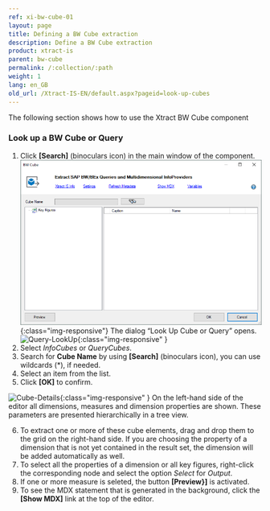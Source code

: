 ```yaml
---
ref: xi-bw-cube-01
layout: page
title: Defining a BW Cube extraction
description: Define a BW Cube extraction
product: xtract-is
parent: bw-cube
permalink: /:collection/:path
weight: 1
lang: en_GB
old_url: /Xtract-IS-EN/default.aspx?pageid=look-up-cubes
---
```

The following section shows how to use the Xtract BW Cube component


### Look up a BW Cube or Query
1. Click **[Search]** (binoculars icon) in the main window of the component.
![Bw-Cube-Data-Source](/img/content/xis/bw-cube-lookup.png){:class="img-responsive"}
The dialog “Look Up Cube or Query” opens.
![Query-LookUp](/img/content/Query-LookUp.png){:class="img-responsive" }
2. Select *InfoCubes* or *QueryCubes*.
3. Search for **Cube Name** by using **[Search]** (binoculars icon), you can use wildcards (*), if needed.
4. Select an item from the list. 
5. Click **[OK]** to confirm.

![Cube-Details](/img/content/Cube-Details.png){:class="img-responsive" }
On the left-hand side of the editor all dimensions, measures and dimension properties are shown. These parameters are presented hierarchically in a tree view.

6. To extract one or more of these cube elements, drag and drop them to the grid on the right-hand side. If you are choosing the property of a dimension that is not yet contained in the result set, the dimension will be added automatically as well.
7. To select all the properties of a dimension or all key figures, right-click the corresponding node and select the option *Select* for *Output*.
8. If one or more measure is seleted, the button **[Preview}]** is activated.
9. To see the MDX statement that is generated in the background, click the **[Show MDX]** link at the top of the editor. 